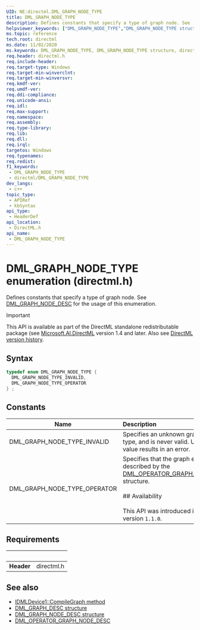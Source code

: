 ```yaml
---
UID: NE:directml.DML_GRAPH_NODE_TYPE
title: DML_GRAPH_NODE_TYPE
description: Defines constants that specify a type of graph node. See [DML_GRAPH_NODE_DESC](./ns-directml-dml_graph_node_desc.md) for the usage of this enumeration.
helpviewer_keywords: ["DML_GRAPH_NODE_TYPE","DML_GRAPH_NODE_TYPE structure","direct3d12.dml_graph_node_type","directml/DML_GRAPH_NODE_TYPE"]
ms.topic: reference
tech.root: directml
ms.date: 11/02/2020
ms.keywords: DML_GRAPH_NODE_TYPE, DML_GRAPH_NODE_TYPE structure, direct3d12.dml_graph_node_type, directml/DML_GRAPH_NODE_TYPE
req.header: directml.h
req.include-header: 
req.target-type: Windows
req.target-min-winverclnt: 
req.target-min-winversvr: 
req.kmdf-ver:   
req.umdf-ver: 
req.ddi-compliance: 
req.unicode-ansi: 
req.idl: 
req.max-support: 
req.namespace: 
req.assembly: 
req.type-library: 
req.lib: 
req.dll: 
req.irql: 
targetos: Windows
req.typenames: 
req.redist: 
f1_keywords:
 - DML_GRAPH_NODE_TYPE
 - directml/DML_GRAPH_NODE_TYPE
dev_langs:
 - c++
topic_type:
 - APIRef
 - kbSyntax
api_type:
 - HeaderDef
api_location:
 - DirectML.h
api_name:
 - DML_GRAPH_NODE_TYPE
---
```


# DML_GRAPH_NODE_TYPE enumeration (directml.h)

Defines constants that specify a type of graph node. See [DML_GRAPH_NODE_DESC](./ns-directml-dml_graph_node_desc.md) for the usage of this enumeration.

> [!IMPORTANT]
> This API is available as part of the DirectML standalone redistributable package (see [Microsoft.AI.DirectML](https://www.nuget.org/packages/Microsoft.AI.DirectML/) version 1.4 and later. Also see [DirectML version history](../dml-version-history.md).

## Syntax
```cpp
typedef enum DML_GRAPH_NODE_TYPE {
  DML_GRAPH_NODE_TYPE_INVALID,
  DML_GRAPH_NODE_TYPE_OPERATOR
} ;
```

## Constants

| Name | Description |
| ---- |:---- |
| DML_GRAPH_NODE_TYPE_INVALID | Specifies an unknown graph edge type, and is never valid. Using this value results in an error. |
| DML_GRAPH_NODE_TYPE_OPERATOR | Specifies that the graph edge is described by the [DML_OPERATOR_GRAPH_NODE_DESC](./ns-directml-dml_operator_graph_node_desc.md) structure.<br><br>## Availability<br><br>This API was introduced in DirectML version `1.1.0`. |


## Requirements
| &nbsp; | &nbsp; |
| ---- |:---- |
| **Header** | directml.h |

## See also

* [IDMLDevice1::CompileGraph method](/windows/desktop/direct3d12/directml/nf-directml-idmldevice1-compilegraph)
* [DML_GRAPH_DESC structure](./ns-directml-dml_graph_desc.md)     
* [DML_GRAPH_NODE_DESC structure](./ns-directml-dml_graph_node_desc.md)
* [DML_OPERATOR_GRAPH_NODE_DESC](./ns-directml-dml_operator_graph_node_desc.md)